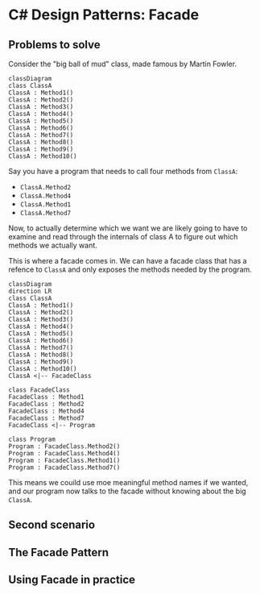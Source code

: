 # C# Design Patterns: Facade

## Problems to solve

Consider the "big ball of mud" class, made famous by Martin Fowler.

```mermaid
classDiagram
class ClassA
ClassA : Method1()
ClassA : Method2()
ClassA : Method3()
ClassA : Method4()
ClassA : Method5()
ClassA : Method6()
ClassA : Method7()
ClassA : Method8()
ClassA : Method9()
ClassA : Method10()
```

Say you have a program that needs to call four methods from `ClassA`:
- `ClassA.Method2`
- `ClassA.Method4`
- `ClassA.Method1`
- `ClassA.Method7`

Now, to actually determine which we want we are likely going to have to examine and read through the internals of class A to figure out which methods we actually want.

This is where a facade comes in.
We can have a facade class that has a refence to `ClassA` and only exposes the methods needed by the program.

```mermaid
classDiagram 
direction LR
class ClassA
ClassA : Method1()
ClassA : Method2()
ClassA : Method3()
ClassA : Method4()
ClassA : Method5()
ClassA : Method6()
ClassA : Method7()
ClassA : Method8()
ClassA : Method9()
ClassA : Method10()
ClassA <|-- FacadeClass

class FacadeClass
FacadeClass : Method1
FacadeClass : Method2
FacadeClass : Method4
FacadeClass : Method7
FacadeClass <|-- Program

class Program
Program : FacadeClass.Method2()
Program : FacadeClass.Method4()
Program : FacadeClass.Method1()
Program : FacadeClass.Method7()
```

This means we couild use moe meaningful method names if we wanted, and our program now talks to the facade without knowing about the big `ClassA`.

## Second scenario


## The Facade Pattern
## Using Facade in practice